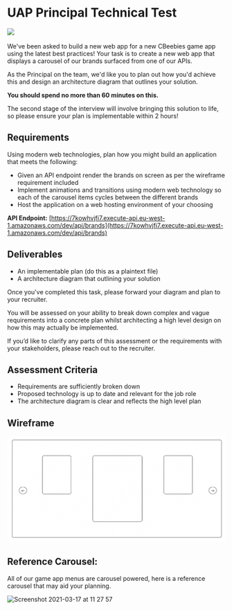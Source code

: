 # UAP Principal Technical Test

<img src="https://user-images.githubusercontent.com/1641689/111457583-49a97180-8710-11eb-9ec0-347c15823a87.png" width="200px">

We've been asked to build a new web app for a new CBeebies game app using the latest best practices! Your task is to create a new web app that displays a carousel of our brands surfaced from one of our APIs.

As the Principal on the team, we'd like you to plan out how you'd achieve this and design an architecture diagram that outlines your solution.

__You should spend no more than 60 minutes on this.__

The second stage of the interview will involve bringing this solution to life, so please ensure your plan is implementable within 2 hours!

## Requirements

Using modern web technologies, plan how you might build an application that meets the following:

- Given an API endpoint render the brands on screen as per the wireframe requirement included
- Implement animations and transitions using modern web technology so each of the carousel items cycles between the different brands
- Host the application on a web hosting environment of your choosing 

**API Endpoint:** [https://7kowhvjfi7.execute-api.eu-west-1.amazonaws.com/dev/api/brands](https://7kowhvjfi7.execute-api.eu-west-1.amazonaws.com/dev/api/brands)


## Deliverables

- An implementable plan (do this as a plaintext file)
- A architecture diagram that outlining your solution

Once you've completed this task, please forward your diagram and plan to your recruiter. 

You will be assessed on your ability to break down complex and vague requirements into a concrete plan whilst architecting a high level design on how this may actually be implemented. 

If you’d like to clarify any parts of this assessment or the requirements with your stakeholders, please reach out to the recruiter.

## Assessment Criteria

- Requirements are sufficiently broken down
- Proposed technology is up to date and relevant for the job role 
- The architecture diagram is clear and reflects the high level plan 

## Wireframe

![Wireframe](./wireframe.png)

## Reference Carousel:

All of our game app menus are carousel powered, here is a reference carousel that may aid your planning.

![Screenshot 2021-03-17 at 11 27 57](https://user-images.githubusercontent.com/1641689/111460421-ddc90800-8713-11eb-8c84-e997b76a6c83.png)

